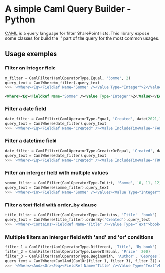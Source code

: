 # A simple Caml Query Builder - Python

[CAML](https://docs.microsoft.com/en-us/sharepoint/dev/schema/query-schema) is a query language for filter SharePoint lists.
This library expose some classes for build the '<query></query>' part of the query for the most common usages.


## Usage exemples

### Filter an integer field

```python
m_filter = CamlFilter(CamlOperatorType.Equal, 'Somme', 2)
query_text = CamlWhere(m_filter).query_text
>>> '<Where><Eq><FieldRef Name="Somme" /><Value Type="Integer">2</Value></Eq></Where>'
```
```xml
<Where><Eq><FieldRef Name="Somme" /><Value Type="Integer">2</Value></Eq></Where>
```

### Filter a date field

```python
date_filter = CamlFilter(CamlOperatorType.Equal, 'Created', date(2021,11,17))
query_text = CamlWhere(date_filter).query_text
>>> '<Where><Eq><FieldRef Name="Created" /><Value IncludeTimeValue="FALSE" Type="DateTime">2021-11-17</Value></Eq></Where>'
```

### Filter a datetime field

```python
date_filter = CamlFilter(CamlOperatorType.GreaterOrEqual, 'Created', datetime(2021,11,17,20,43,33))
query_text = CamlWhere(date_filter).query_text
>>> '<Where><Eq><FieldRef Name="Created" /><Value IncludeTimeValue="TRUE" Type="DateTime">2021-11-17T20:43:33</Value></Eq></Where>'
```

### Filter an interger field with multiple values

```python
somme_filter = CamlFilter(CamlOperatorType.InList, 'Somme', 10, 11, 12)
query_text = CamlWhere(somme_filter).query_text
>>> '<Where><In><FieldRef Name="Somme" /><Values><Value Type="Integer">10</Value><Value Type="Integer">11</Value><Value Type="Integer">12</Value></Values></In></Where>'
```

### Filter a text field with order_by clause

```python
title_filter = CamlFilter(CamlOperatorType.Contains, 'Title', 'book')
query_text = CamlWhere(title_filter).orderBy('Created').query_text
>>> '<Where><Contains><FieldRef Name="Title" /><Value Type="Text">book</Value></Contains></Where><OrderBy><FieldRef Name="Created" Ascending="True" /></OrderBy>'
```

### Multiple filters an interger field with 'and' and 'or' conditions

```python
filter_1 = CamlFilter(CamlOperatorType.Different, 'Title', 'My book')
filter_2 = CamlFilter(CamlOperatorType.LowerOrEqual, 'Price', 200)
filter_3 = CamlFilter(CamlOperatorType.BeginsWith, 'Author', 'Georges')
query_text = CamlWhere(CamlAnd(CamlOr(filter_1, filter_3), filter_2)).query_text
>>> '<Where><And><Or><Neq><FieldRef Name="Title" /><Value Type="Text">My book</Value></Neq><BeginsWith><FieldRef Name="Author" /><Value Type="Text">Georges</Value></BeginsWith></Or><Leq><FieldRef Name="Price" /><Value Type="Integer">200</Value></Leq></And></Where>'
```
